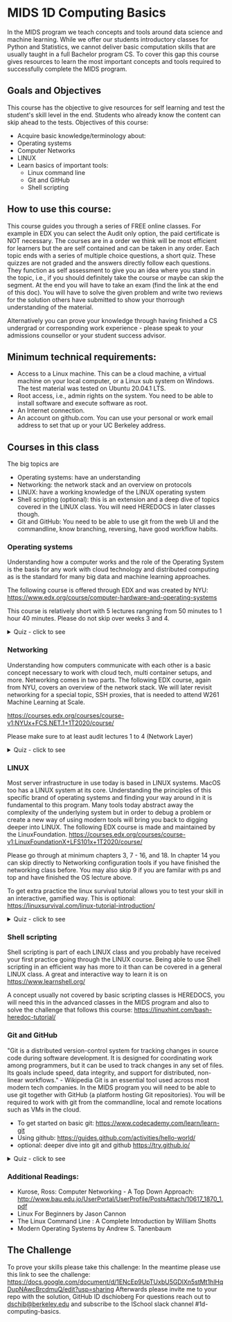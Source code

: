 # MIDS 1D Computing Basics

In the MIDS program we teach concepts and tools around data science and machine learning. While we offer our students introductory classes for Python and Statistics, we cannot deliver basic computation skills that are usually taught in a full Bachelor program CS. To cover this gap this course gives resources to learn the most important concepts and tools required to successfully complete the MIDS program.

## Goals and Objectives
This course has the objective to give resources for self learning and test the student's skill level in the end. Students who already know the content can skip ahead to the tests. 
Objectives of this course:
* Acquire basic knowledge/terminology about:
* Operating systems
* Computer Networks
* LINUX
* Learn basics of important tools:
  * Linux command line
  * Git and GitHub
  * Shell scripting

## How to use this course:
This course guides you through a series of FREE online classes. For example in EDX you can select the Audit only option, 
the paid certificate is NOT necessary. 
The courses are in a order we think will be most efficient for learners but the are self contained and can be taken in any order.
Each topic ends with a series of multiple choice questions, a short quiz. These quizzes are not graded and the answers directly follow each questions. They 
function as self assessment to give you an idea where you stand in the topic, i.e., if you should definitely take the course or maybe can skip the segment.
At the end you will have to take an exam (find the link at the end of this doc). You will have to solve the given problem and write two reviews for the solution 
others have submitted to show your thorrough understanding of the material.

Alternatively you can prove your knowledge through having finished a CS undergrad or corresponding work experience - please speak to your admissions counsellor or your student success advisor.

## Minimum technical requirements:
* Access to a Linux machine. This can be a cloud machine, a virtual machine on your local computer, or a Linux sub system on Windows. The test material was tested on Ubuntu 20.04.1 LTS.
* Root access, i.e., admin rights on the system. You need to be able to install software and execute software as root.
* An Internet connection.
* An account on github.com. You can use your personal or work email address to set that up or your UC Berkeley address.

## Courses in this class

The big topics are 
* Operating systems: have an understanding
* Networking: the network stack and an overview on protocols
* LINUX: have a working knowledge of the LINUX operating system
* Shell scripting (optional): this is an extension and a deep dive of topics covered in the LINUX class. You will need HEREDOCS in later classes though.
* Git and GitHub: You need to be able to use git from the web UI and the commandline, know branching, reversing, have good workflow habits.

### Operating systems
Understanding how a computer works and the role of the Operating System is the basis for any work with cloud technology and distributed computing as is the standard for many big data and machine learning approaches.

The following course is offered through EDX and was created by NYU:
https://www.edx.org/course/computer-hardware-and-operating-systems

This course is relatively short with 5 lectures rangning from 50 minutes to 1 hour 40 minutes. Please do not skip over weeks 3 and 4.

<details>
  <summary>Quiz - click to see</summary>

  1. What is an operating system?<br>
    (a) a collection of programs that manages hardware resources<br>
    (b) a system service provider to the application programs<br>
    (c) a link to interface the hardware and application programs<br>
    (d) all of the above

  <details>
    <summary>Answer</summary>
    d - all of the above
  </details>

  2. What is interprocess communication?<br>
    (a) communication within the process<br>
    (b) communication between two processes<br>
    (c) communication between two threads of the same process<br>
    (d) none of the mentioned
  
  <details>
    <summary>Answer</summary>
    b - communication between two processes
  </details>
  
  3. The CPU fetches the instruction from memory according to the value of the<br>
    (a) program counter<br>
    (b) status register<br>
    (c) instruction register<br>
    (d) program status word<br>
  <details>
    <summary>Answer</summary>
    a - The CPU fetches instructions from memory according to the value of the program counter. 
    These instructions may cause additional loading from and storing to specific memory addresses
  </details>
  
  4. Which one of the following is not shared by threads?<br>
    (a) program counter<br>
    (b) stack<br>
    (c) both program counter and stack<br>
    (d) none of the mentioned<br>  
  <details>
    <summary>Answer</summary>
    c
  </details>
  
  5. If one thread opens a file with read privileges then<br>
    (a) other threads in another process can also read from that file<br>
    (b) other threads in the same process can also read from that file<br>
    (c) any other thread can not read from that file<br>
    (d) all of the mentioned<br>
  <details>
    <summary>Answer</summary>
    b
  </details>
</details>  


### Networking 

Understanding how computers communicate with each other is a basic concept necessary to work with cloud tech, multi container setups, 
and more. Networking comes in two parts. The following EDX course, again from NYU, covers an overview of the network stack. 
We will later revisit networking for a special topic, SSH proxies, that is needed to attend W261 Machine Learning at Scale.

https://courses.edx.org/courses/course-v1:NYUx+FCS.NET.1+1T2020/course/

Please make sure to at least audit lectures 1 to 4 (Network Layer)

<details>
  <summary>Quiz - click to see</summary>

  1. Which of the following is private IP address?<br>
    (a)	12.0.0.1<br>
    (b)	168.172.19.39<br>
    (c)	172.15.14.36<br>
    (d) 192.168.24.43<br>
    
  <details>
    <summary>Answer</summary>
    d - Class A private address range is 10.0.0.0 through 10.255.255.255. Class B private address range is 172.16.0.0 through 172.31.255.255, and Class C private address range is 192.168.0.0 through 192.168.255.255.
  </details>

  2. What protocol is used to find the hardware address of a local device?<br>
    (a)	RARP<br>
    (b)	ARP<br>
    (c)	IP<br>
    (d) ICMP<br>  
  <details>
    <summary>Answer</summary>
    b - Address Resolution Protocol (ARP) is used to find the hardware address from a known IP address.
  </details>
  
  3. Which of the following addresses is used to deliver a message to the correct application program running on a host?<br>
    (a) Port<br>
    (b) IP<br>
    (c) Logical<br>
    (d) Physical<br>
  <details>
    <summary>Answer</summary>
    a 
  </details>    
  
  4. The values GET, POST, HEAD etc are specified in which line of the HTTP message?<br>
    (a) Request line<br>
    (b) Header line<br>
    (c) Status line<br>
    (d) Entity body
  <details>
    <summary>Answer</summary>
    a - It is specified in the method field of request line in the HTTP request message.
  </details>        
  
  5. Connection establishment in TCP is done by which mechanism?<br>
    (a) Flow control<br>
    (b) Three-Way Handshaking<br>
    (c) Forwarding<br>
    (d) Synchronization<br>
  <details>
    <summary>Answer</summary>
    b - A three-way handshake allows both, the server and the client to choose their Initial Sequence Number and inform the other party about it. 
  </details>      
</details>  

### LINUX
Most server infrastructure in use today is based in LINUX systems. MacOS too has a LINUX system at its core. Understanding the principles of this specific brand of operating systems and finding your way around in it is fundamental to this program. Many tools today abstract away the complexity of the underlying system but in order to debug a problem or create a new way of using modern tools will bring you back to digging deeper into LINUX.
The following EDX course is made and maintained by the LinuxFoundation.
https://courses.edx.org/courses/course-v1:LinuxFoundationX+LFS101x+1T2020/course/

Please go through at minimum chapters 3, 7 - 16, and 18. In chapter 14 you can skip directly to Networking configuration tools if you have finished the networking class before. You may also skip 9 if you are familar with ps and top and have finished the OS lecture above.

To get extra practice the linux survival tutorial allows you to test your skill in an interactive, gamified way. This is optional: https://linuxsurvival.com/linux-tutorial-introduction/

<details>
  <summary>Quiz - click to see</summary>

  1. What approach does an application use to communicate with the kernel?<br>
    (a) System Calls<br>
    (b) C Programs<br>
    (c) Shell Script<br>
    (d) Shell<br>
  <details>
    <summary>Answer</summary>
    a  
  </details>

  2. Which command creates an empty file if it does not exist?<br>
    (a) cat<br>
    (b) touch<br>
    (c) ed<br>
    (d) read<br>
    
  <details>
    <summary>Answer</summary>
    b 
  </details>
  
  3. Which command is used to change permissions of files and directories?<br>
    (a) mv<br>
    (b) chgrp<br>
    (c) chmod<br>
    (d) set<br>
  <details>
    <summary>Answer</summary>
    c 
  </details>    
  
  4. What would be the current working directory at the end of the following command sequence?<br>
     Code:
   
    $ pwd
    /home/user1/proj
    $ cd  src
    $ cd  generic
    $ cd  .
    $ pwd
   <br>
    (a) /home/user1/proj<br>
    (b) /home/user1/proj/src<br>
    (c) /home/user1<br>
    (d) /home/user1/proj/src/generic<br>
  <details>
    <summary>Answer</summary>
    d
  </details>        
  
  5. What is a shell in UNIX?<br>
    (a) a program through which users can issue commands to UNIX<br>
    (b) a window management system<br>
    (c) the login screen<br>
    (d) the thing that rides on the back of a turtle in UNIX
    
  <details>
    <summary>Answer</summary>
    a
  </details>      
</details>  

### Shell scripting
Shell scripting is part of each LINUX class and you probably have received your first practice going through the LINUX course. Being able to use Shell scripting in an efficient way has more to it than can be covered in a general LINUX class. A great and interactive way to learn it is 
on https://www.learnshell.org/

A concept usually not covered by basic scripting classes is HEREDOCS, you will need this in the advanced classes in the MIDS program and also to solve the challenge that follows this course: https://linuxhint.com/bash-heredoc-tutorial/

### Git and GitHub
"Git is a distributed version-control system for tracking changes in source code during software development. It is designed for coordinating work among programmers, but it can be used to track changes in any set of files. Its goals include speed, data integrity, and support for distributed, non-linear workflows." - Wikipedia
Git is an essential tool used across most modern tech companies. In the MIDS program you will need to be able to use git together with GitHub (a platform hosting Git repositories). You will be required to work with git from the commandline, local and remote locations such as VMs in the cloud. 

- To get started on basic git: https://www.codecademy.com/learn/learn-git
- Using github: https://guides.github.com/activities/hello-world/
- optional: deeper dive into git and github https://try.github.io/

<details>
  <summary>Quiz - click to see</summary>

  1. Git<br>
    (a)	is a distributed version control system<br>
    (b)	is an operating system<br>
    (c)	can have branches<br>
    (d) saves everything automatically<br>
    
  <details>
    <summary>Answer</summary>
    a and c - Always commit and push your progress!
  </details>

  2. Which of the following statements would create branch named as "mids"?<br>
    (a) ```git checkout -b mids```<br>
    (b) ```git checkout -c mids```<br>
    (c) ```git check -b mids```<br>
    (d) none of the mentioned<br>
  <details>
    <summary>Answer</summary>
    a
  </details>
  
  3. To sync a commit to a remote repository, e.g. on GitHub you need the command<br>
    (a) ```git pull```<br>
    (b) ```git sync```<br>
    (c) ```git push```<br>
    (d) ```git commit```<br>
  <details>
    <summary>Answer</summary>
    c - git commit only affects your local repository. 
  </details>    
  
  4. To download a copy of this repository you should execute<br>
    (a) ```git clone``` on your local computer<br>
    (b) ```git download``` on your local computer<br>
    (c) ```git get```<br>
    (d) none of the above<br>
  <details>
    <summary>Answer</summary>
    a
  </details>        
  
  5. To clone this reppository you need the URL found on the top of this page. The correct URL to clone is<br>
    (a) https://github.com/dschioberg/MIDS-1D-Computing-Basics.wav<br>
    (b) https://github.com/dschioberg/MIDS-1D-Computing-Basics.html<br>
    (c) https://github.com/dschioberg/MIDS-1D-Computing-Basics.mp3<br>
    (d) https://github.com/dschioberg/MIDS-1D-Computing-Basics.git<br>
  <details>
    <summary>Answer</summary>
    d 
  </details>      
</details> 

### Additional Readings:

* Kurose, Ross: Computer Networking - A Top Down Approach:
http://www.bau.edu.jo/UserPortal/UserProfile/PostsAttach/10617_1870_1.pdf
* Linux For Beginners by Jason Cannon
* The Linux Command Line : A Complete Introduction by William Shotts
* Modern Operating Systems by Andrew S. Tanenbaum

## The Challenge
To prove your skills please take this challenge: In the meantime please use this link to see the challenge:
https://docs.google.com/document/d/1ENcEp9UpTUxbU5GDlXn5stMt1hlHqDupNAwcBrcdmuQ/edit?usp=sharing
Afterwards please invite me to your repo with the solution, GitHub ID dschioberg 
For questions reach out to dschib@berkeley.edu and subscribe to the ISchool slack channel #1d-computing-basics.


